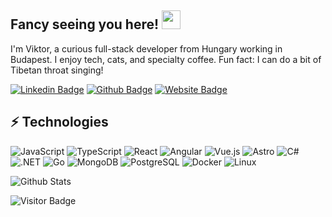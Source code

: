 ## Fancy seeing you here! <img src="https://raw.githubusercontent.com/aemmadi/aemmadi/master/wave.gif" width="30">

I'm Viktor, a curious full-stack developer from Hungary working in Budapest. I enjoy tech, cats, and specialty coffee. Fun fact: I can do a bit of Tibetan throat singing!

[![Linkedin Badge](https://img.shields.io/badge/-vkhobor-blue?style=flat-square&logo=Linkedin&logoColor=white&link=https://linkedin.com/in/vkhobor)](https://linkedin.com/in/vkhobor)
[![Github Badge](https://img.shields.io/badge/-vkhobor-black?style=flat-square&logo=Github&logoColor=white&link=https://github.com/vkhobor)](https://github.com/vkhobor)
[![Website Badge](https://img.shields.io/badge/-website-green?style=flat-square&logo=About.me&logoColor=white&link=https://kobold.so)](https://kobold.so)

## ⚡ Technologies

![JavaScript](https://img.shields.io/badge/-JavaScript-black?style=flat-square&logo=javascript)
![TypeScript](https://img.shields.io/badge/-TypeScript-007ACC?style=flat-square&logo=typescript)
![React](https://img.shields.io/badge/-React-black?style=flat-square&logo=react)
![Angular](https://img.shields.io/badge/-Angular-DD0031?style=flat-square&logo=angular)
![Vue.js](https://img.shields.io/badge/-Vue.js-4FC08D?style=flat-square&logo=vue.js&logoColor=white)
![Astro](https://img.shields.io/badge/-Astro-FF5D01?style=flat-square&logo=astro&logoColor=white)
![C#](https://img.shields.io/badge/-C%23-239120?style=flat-square&logo=c-sharp)
![.NET](https://img.shields.io/badge/-.NET-512BD4?style=flat-square&logo=.net)
![Go](https://img.shields.io/badge/-Go-00ADD8?style=flat-square&logo=go&logoColor=white)
![MongoDB](https://img.shields.io/badge/-MongoDB-black?style=flat-square&logo=mongodb)
![PostgreSQL](https://img.shields.io/badge/-PostgreSQL-336791?style=flat-square&logo=postgresql)
![Docker](https://img.shields.io/badge/-Docker-black?style=flat-square&logo=docker)
![Linux](https://img.shields.io/badge/-Linux-FCC624?style=flat-square&logo=linux&logoColor=black)

![Github Stats](https://github-readme-stats.vercel.app/api/top-langs/?username=vkhobor&hide_border=true&layout=compact)

![Visitor Badge](https://komarev.com/ghpvc/?username=vkhobor&&style=flat-square)
